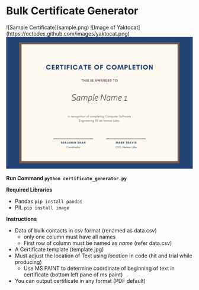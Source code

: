 <h1>Bulk Certificate Generator</h1>

<p>
   ![Sample Certificate](sample.png)
   ![Image of Yaktocat](https://octodex.github.com/images/yaktocat.png)
   <img src="sample.png">

**Run Command ```python certificate_generator.py```**

**Required Libraries**
- Pandas ```pip install pandas```
- PIL   ```pip install image```

**Instructions**
* Data of bulk contacts in csv format (renamed as data.csv)
    * only one column must have all names
    * First row of column must be named as *name* (refer data.csv)
* A Certificate template (template.jpg)
* Must adjust the location of Text using *location* in code (hit and trial while producing)
    * Use MS PAINT to determine coordinate of beginning of text in certificate (bottom left pane of ms paint)
* You can output certificate in any format (PDF default)
